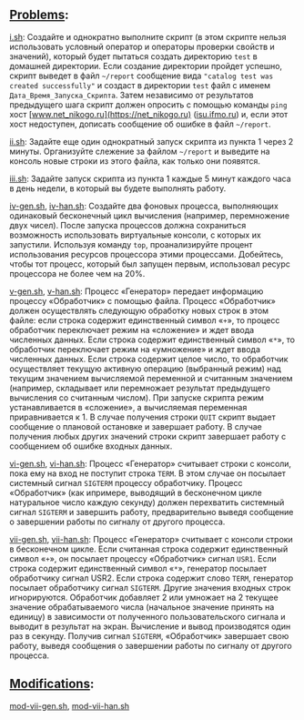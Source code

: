 ## [Problems](problems.pdf):
[i.sh](i.sh): Создайте и однократно выполните скрипт (в этом скрипте нельзя использовать условный оператор и операторы проверки свойств и значений), который будет пытаться создать директорию `test` в домашней директории. Если создание директории пройдет успешно, скрипт выведет в файл `~/report` сообщение вида `"catalog test was created successfully"` и создаст в директории `test` файл с именем `Дата_Время_Запуска_Скрипта`. Затем независимо от результатов предыдущего шага скрипт должен опросить с помощью команды `ping` хост [www.net_nikogo.ru](https://net_nikogo.ru) ([isu.ifmo.ru](https://isu.ifmo.ru/ 'аналог, т.к. до основного нельзя достучаться')) и, если этот хост недоступен, дописать сообщение об ошибке в файл `~/report`.

[ii.sh](ii.sh): Задайте еще один однократный запуск скрипта из пункта 1 через 2 минуты. Организуйте слежение за файлом `~/report` и выведите на консоль новые строки из этого файла, как только они появятся.

[iii.sh](iii.sh): Задайте запуск скрипта из пункта 1 каждые 5 минут каждого часа в день недели, в который вы будете выполнять работу.

[iv-gen.sh](iv-gen.sh), [iv-han.sh](iv-han.sh): Создайте два фоновых процесса, выполняющих одинаковый бесконечный цикл вычисления (например, перемножение двух чисел). После запуска процессов должна сохраниться возможность использовать виртуальные консоли, с которых их запустили. Используя команду `top`, проанализируйте процент использования ресурсов процессора этими процессами. Добейтесь, чтобы тот процесс, который был запущен первым, использовал ресурс процессора не более чем на 20%.

[v-gen.sh](v-gen.sh), [v-han.sh](v-han.sh): Процесс «Генератор» передает информацию процессу «Обработчик» с помощью файла. Процесс «Обработчик» должен осуществлять следующую обработку новых строк в этом файле: если строка содержит единственный символ «`+`», то процесс обработчик переключает режим на «сложение» и ждет ввода численных данных. Если строка содержит единственный символ «`*`», то обработчик переключает режим на «умножение» и ждет ввода численных данных. Если строка содержит целое число, то обработчик осуществляет текущую активную операцию (выбранный режим) над текущим значением вычисляемой переменной и считанным значением (например, складывает или перемножает результат предыдущего вычисления со считанным числом). При запуске скрипта режим устанавливается в «сложение», а вычисляемая переменная приравнивается к 1. В случае получения строки `QUIT` скрипт выдает сообщение о плановой остановке и завершает работу. В случае получения любых других значений строки скрипт завершает работу с сообщением об ошибке входных данных.

[vi-gen.sh](vi-gen.sh), [vi-han.sh](vi-han.sh): Процесс «Генератор» считывает строки с консоли, пока ему на вход не поступит строка `TERM`. В этом случае он посылает системный сигнал `SIGTERM` процессу обработчику. Процесс «Обработчик» (как ипримере, выводящий в бесконечном цикле натуральное число каждую секунду) должен перехватить системный сигнал `SIGTERM` и завершить работу, предварительно выведя сообщение о завершении работы по сигналу от другого процесса.

[vii-gen.sh](vii-gen.sh), [vii-han.sh](vii-han.sh): Процесс «Генератор» считывает с консоли строки в бесконечном цикле. Если считанная строка содержит единственный символ «`+`», он посылает процессу «Обработчик» сигнал `USR1`. Если строка содержит единственный символ «`*`», генератор посылает обработчику сигнал USR2. Если строка содержит слово `TERM`, генератор посылает обработчику сигнал `SIGTERM`. Другие значения входных строк игнорируются. Обработчик добавляет 2 или умножает на 2 текущее значение обрабатываемого числа (начальное значение принять на единицу) в зависимости от полученного пользовательского сигнала и выводит в результат на экран. Вычисление и вывод производятся один раз в секунду. Получив сигнал `SIGTERM`, «Обработчик» завершает свою работу, выведя сообщения о завершении работы по сигналу от другого процесса.


## [Modifications](/lab4/mods/):
[mod-vii-gen.sh](/lab4/mods/mod-vii-gen.sh), [mod-vii-han.sh](/lab4/mods/mod-vii-han.sh) 

